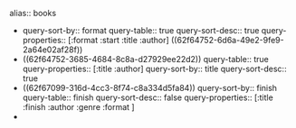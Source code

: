 alias:: books

- query-sort-by:: format
  query-table:: true
  query-sort-desc:: true
  query-properties:: [:format :start :title :author]
  ((62f64752-6d6a-49e2-9fe9-2a64e02af28f))
- ((62f64752-3685-4684-8c8a-d27929ee22d2))
  query-table:: true
  query-properties:: [:title :author]
  query-sort-by:: title
  query-sort-desc:: true
- ((62f67099-316d-4cc3-8f74-c8a334d5fa84))
  query-sort-by:: finish
  query-table:: finish
  query-sort-desc:: false
  query-properties:: [:title :finish :author :genre  :format ]
-